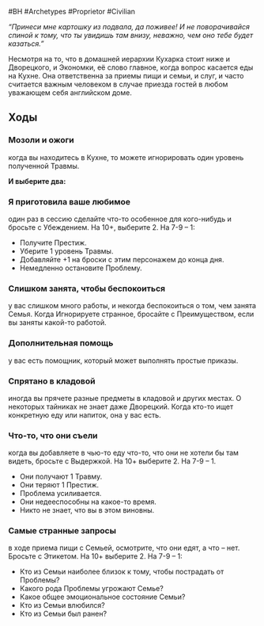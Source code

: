 #BH  #Archetypes #Proprietor #Civilian 

*“Принеси мне картошку из  подвала, да поживее! И не  поворачивайся спиной к тому,  что ты увидишь там внизу,  неважно, чем оно тебе будет  казаться.”*  

Несмотря на то, что в  домашней иерархии Кухарка  стоит ниже и Дворецкого, и  Экономки, её слово главное,  когда вопрос касается еды на  Кухне. Она ответственна за  приемы пищи и семьи, и слуг,  и часто считается важным  человеком в случае приезда  гостей в любом уважающем себя  английском доме. 

## Ходы
### Мозоли и ожоги
когда вы находитесь в Кухне, то  можете игнорировать один уровень полученной  Травмы.

**И выберите два:**  
### Я приготовила ваше любимое
один раз в  сессию сделайте что-то особенное для  кого-нибудь и бросьте с Убеждением. 
На  10+, выберите 2. На 7-9 – 1:  
- Получите Престиж.  
- Уберите 1 уровень Травмы.  
- Добавляйте +1 на броски с этим  персонажем до конца дня.  
- Немедленно остановите Проблему.

### Слишком занята, чтобы беспокоиться
у вас  слишком много работы, и некогда  беспокоиться о том, чем занята Семья.  Когда Игнорируете странное, бросайте с  Преимуществом, если вы заняты какой-то  работой.  

### Дополнительная помощь
у вас есть  помощник, который может выполнять простые  приказы.  

### Спрятано в кладовой
иногда вы прячете  разные предметы в кладовой и других  местах. О некоторых тайниках не знает  даже Дворецкий. Когда кто-то ищет  конкретную еду или напиток, она у вас  есть.  

### Что-то, что они съели
когда вы  добавляете в чью-то еду что-то, что они  не хотели бы там видеть, бросьте с  Выдержкой. На 10+ выберите 2. На 7-9 – 1.  
- Они получают 1 Травму.  
- Они теряют 1 Престиж.  
- Проблема усиливается.  
- Они недееспособны на какое-то  время.  
- Никто не знает, что вы в этом  виновны.

### Самые странные запросы
в ходе приема  пищи с Семьей, осмотрите, что они едят, а  что – нет. Бросьте с Этикетом. На 10+  выберите 2. На 7-9 – 1:  
- Кто из Семьи наиболее близок к  тому, чтобы пострадать от  Проблемы?  
- Какого рода Проблемы угрожают  Семье?  
- Какое общее эмоциональное  состояние Семьи?  
- Кто из Семьи влюбился?  
- Кто из Семьи был ранен?